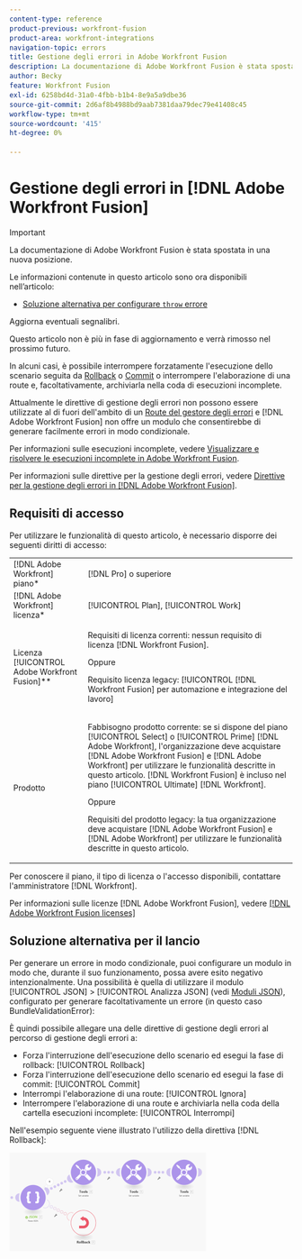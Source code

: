 ```yaml
---
content-type: reference
product-previous: workfront-fusion
product-area: workfront-integrations
navigation-topic: errors
title: Gestione degli errori in Adobe Workfront Fusion
description: La documentazione di Adobe Workfront Fusion è stata spostata in una nuova posizione. Questo articolo è stato dichiarato obsoleto, ma contiene un collegamento al nuovo articolo che descrive questa funzionalità.
author: Becky
feature: Workfront Fusion
exl-id: 6258bd4d-31a0-4fbb-b1b4-8e9a5a9dbe36
source-git-commit: 2d6af8b4988bd9aab7381daa79dec79e41408c45
workflow-type: tm+mt
source-wordcount: '415'
ht-degree: 0%

---
```


# Gestione degli errori in [!DNL Adobe Workfront Fusion]

>[!IMPORTANT]
>
>La documentazione di Adobe Workfront Fusion è stata spostata in una nuova posizione.
>
>Le informazioni contenute in questo articolo sono ora disponibili nell’articolo:
>
>* [Soluzione alternativa per configurare `throw` errore](https://experienceleague.adobe.com/docs/workfront-fusion/using/create-scenarios/configure-error-handling/throw.html)
>
>Aggiorna eventuali segnalibri.
>
>Questo articolo non è più in fase di aggiornamento e verrà rimosso nel prossimo futuro.

In alcuni casi, è possibile interrompere forzatamente l&#39;esecuzione dello scenario seguita da [Rollback](../../workfront-fusion/scenarios/scenario-execution-cycles-phases.md#rollback) o [Commit](../../workfront-fusion/scenarios/scenario-execution-cycles-phases.md#commit) o interrompere l&#39;elaborazione di una route e, facoltativamente, archiviarla nella coda di esecuzioni incomplete.

Attualmente le direttive di gestione degli errori non possono essere utilizzate al di fuori dell&#39;ambito di un [Route del gestore degli errori](../../workfront-fusion/errors/error-handling.md#error) e [!DNL Adobe Workfront Fusion] non offre un modulo che consentirebbe di generare facilmente errori in modo condizionale.

Per informazioni sulle esecuzioni incomplete, vedere [Visualizzare e risolvere le esecuzioni incomplete in Adobe Workfront Fusion](../../workfront-fusion/scenarios/view-and-resolve-incomplete-executions.md).

Per informazioni sulle direttive per la gestione degli errori, vedere [Direttive per la gestione degli errori in [!DNL Adobe Workfront Fusion]](../../workfront-fusion/errors/directives-for-error-handling.md).

## Requisiti di accesso

Per utilizzare le funzionalità di questo articolo, è necessario disporre dei seguenti diritti di accesso:

<table style="table-layout:auto">
 <col> 
 <col> 
 <tbody> 
  <tr> 
   <td role="rowheader">[!DNL Adobe Workfront] piano*</td> 
   <td> <p>[!DNL Pro] o superiore</p> </td> 
  </tr> 
  <tr data-mc-conditions=""> 
   <td role="rowheader">[!DNL Adobe Workfront] licenza*</td> 
   <td> <p>[!UICONTROL Plan], [!UICONTROL Work]</p> </td> 
  </tr> 
  <tr> 
   <td role="rowheader">Licenza [!UICONTROL Adobe Workfront Fusion]**</td> 
   <td>
   <p>Requisiti di licenza correnti: nessun requisito di licenza [!DNL Workfront Fusion].</p>
   <p>Oppure</p>
   <p>Requisito licenza legacy: [!UICONTROL [!DNL Workfront Fusion] per automazione e integrazione del lavoro] </p>
   </td> 
  </tr> 
  <tr> 
   <td role="rowheader">Prodotto</td> 
   <td>
   <p>Fabbisogno prodotto corrente: se si dispone del piano [!UICONTROL Select] o [!UICONTROL Prime] [!DNL Adobe Workfront], l'organizzazione deve acquistare [!DNL Adobe Workfront Fusion] e [!DNL Adobe Workfront] per utilizzare le funzionalità descritte in questo articolo. [!DNL Workfront Fusion] è incluso nel piano [!UICONTROL Ultimate] [!DNL Workfront].</p>
   <p>Oppure</p>
   <p>Requisiti del prodotto legacy: la tua organizzazione deve acquistare [!DNL Adobe Workfront Fusion] e [!DNL Adobe Workfront] per utilizzare le funzionalità descritte in questo articolo.</p>
   </td> 
  </tr> 
 </tbody> 
</table>

Per conoscere il piano, il tipo di licenza o l&#39;accesso disponibili, contattare l&#39;amministratore [!DNL Workfront].

Per informazioni sulle licenze [!DNL Adobe Workfront Fusion], vedere [[!DNL Adobe Workfront Fusion licenses]](../../workfront-fusion/get-started/license-automation-vs-integration.md)

## Soluzione alternativa per il lancio

Per generare un errore in modo condizionale, puoi configurare un modulo in modo che, durante il suo funzionamento, possa avere esito negativo intenzionalmente. Una possibilità è quella di utilizzare il modulo [!UICONTROL JSON] > [!UICONTROL Analizza JSON] (vedi [Moduli JSON](../../workfront-fusion/apps-and-their-modules/json-modules.md)), configurato per generare facoltativamente un errore (in questo caso BundleValidationError):

È quindi possibile allegare una delle direttive di gestione degli errori al percorso di gestione degli errori a:

* Forza l&#39;interruzione dell&#39;esecuzione dello scenario ed esegui la fase di rollback: [!UICONTROL Rollback]
* Forza l&#39;interruzione dell&#39;esecuzione dello scenario ed esegui la fase di commit: [!UICONTROL Commit]
* Interrompi l&#39;elaborazione di una route: [!UICONTROL Ignora]
* Interrompere l&#39;elaborazione di una route e archiviarla nella coda della cartella esecuzioni incomplete: [!UICONTROL Interrompi]

Nell&#39;esempio seguente viene illustrato l&#39;utilizzo della direttiva [!DNL Rollback]:

![](assets/rollback-directive-350x175.png)
